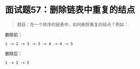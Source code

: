 # 面试题57：删除链表中重复的结点

> 题目：在一个排序的链表中，如何删除重复的结点？例如：

删除前：

```
1 -> 2 -> 3 -> 3 -> 4 -> 4 -> 5
```

删除后：

```
1 -> 2 -> 5
```
